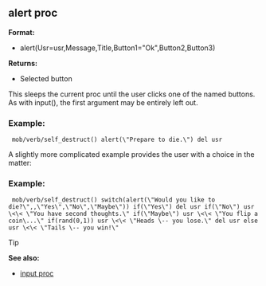 ## alert proc

**Format:**
+   alert(Usr=usr,Message,Title,Button1=\"Ok\",Button2,Button3)
<!-- -->
**Returns:**
+   Selected button


This sleeps the current proc until the user clicks one of the
named buttons. As with input(), the first argument may be entirely left
out.
### Example:

```
 mob/verb/self_destruct() alert(\"Prepare to die.\") del usr

```
 

A slightly more complicated example provides the
user with a choice in the matter:
### Example:

```
 mob/verb/self_destruct() switch(alert(\"Would you like to
die?\",,\"Yes\",\"No\",\"Maybe\")) if(\"Yes\") del usr if(\"No\") usr
\<\< \"You have second thoughts.\" if(\"Maybe\") usr \<\< \"You flip a
coin\...\" if(rand(0,1)) usr \<\< \"Heads \-- you lose.\" del usr else
usr \<\< \"Tails \-- you win!\" 
```


> [!TIP] 
> **See also:**
> +   [input proc](/ref/proc/input.md) <!-- -->